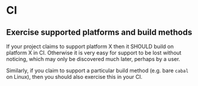 # CI

## Exercise supported platforms and build methods

If your project claims to support platform X then it SHOULD build on platform X in CI.
Otherwise it is very easy for support to be lost without noticing, which may only be discovered much later, perhaps by a user.

Similarly, if you claim to support a particular build method (e.g. bare `cabal` on Linux), then you should also exercise this in your CI.


